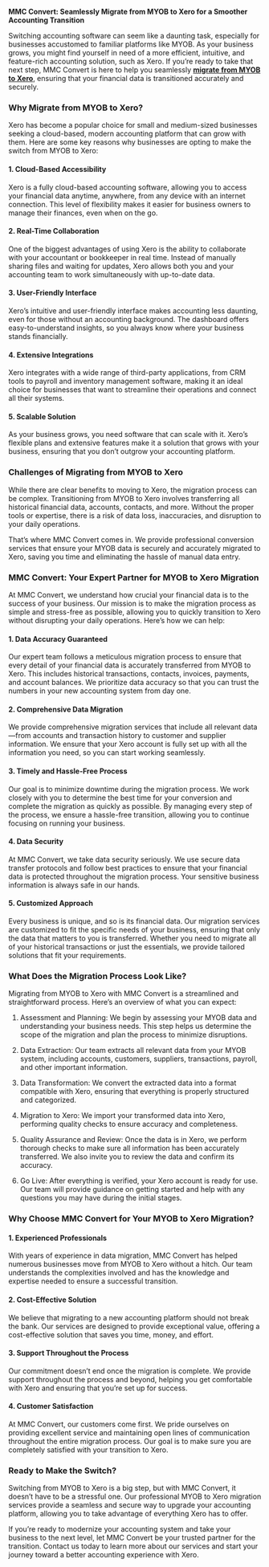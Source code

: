 **MMC Convert: Seamlessly Migrate from MYOB to Xero for a Smoother Accounting Transition**




<p>Switching accounting software can seem like a daunting task, especially for businesses accustomed to familiar platforms like MYOB. As your business grows, you might find yourself in need of a more efficient, intuitive, and feature-rich accounting solution, such as Xero. If you&rsquo;re ready to take that next step, MMC Convert is here to help you seamlessly <a href="https://www.mmcconvert.com/blog/migrate-from-myob-to-xero/"><strong>migrate from MYOB to Xero</strong></a>, ensuring that your financial data is transitioned accurately and securely.</p>
<h3>Why Migrate from MYOB to Xero?</h3>
<p>Xero has become a popular choice for small and medium-sized businesses seeking a cloud-based, modern accounting platform that can grow with them. Here are some key reasons why businesses are opting to make the switch from MYOB to Xero:</p>
<h4>1. Cloud-Based Accessibility</h4>
<p>Xero is a fully cloud-based accounting software, allowing you to access your financial data anytime, anywhere, from any device with an internet connection. This level of flexibility makes it easier for business owners to manage their finances, even when on the go.</p>
<h4>2. Real-Time Collaboration</h4>
<p>One of the biggest advantages of using Xero is the ability to collaborate with your accountant or bookkeeper in real time. Instead of manually sharing files and waiting for updates, Xero allows both you and your accounting team to work simultaneously with up-to-date data.</p>
<h4>3. User-Friendly Interface</h4>
<p>Xero&rsquo;s intuitive and user-friendly interface makes accounting less daunting, even for those without an accounting background. The dashboard offers easy-to-understand insights, so you always know where your business stands financially.</p>
<h4>4. Extensive Integrations</h4>
<p>Xero integrates with a wide range of third-party applications, from CRM tools to payroll and inventory management software, making it an ideal choice for businesses that want to streamline their operations and connect all their systems.</p>
<h4>5. Scalable Solution</h4>
<p>As your business grows, you need software that can scale with it. Xero&rsquo;s flexible plans and extensive features make it a solution that grows with your business, ensuring that you don&rsquo;t outgrow your accounting platform.</p>
<h3>Challenges of Migrating from MYOB to Xero</h3>
<p>While there are clear benefits to moving to Xero, the migration process can be complex. Transitioning from MYOB to Xero involves transferring all historical financial data, accounts, contacts, and more. Without the proper tools or expertise, there is a risk of data loss, inaccuracies, and disruption to your daily operations.</p>
<p>That&rsquo;s where MMC Convert comes in. We provide professional conversion services that ensure your MYOB data is securely and accurately migrated to Xero, saving you time and eliminating the hassle of manual data entry.</p>
<h3>MMC Convert: Your Expert Partner for MYOB to Xero Migration</h3>
<p>At MMC Convert, we understand how crucial your financial data is to the success of your business. Our mission is to make the migration process as simple and stress-free as possible, allowing you to quickly transition to Xero without disrupting your daily operations. Here&rsquo;s how we can help:</p>
<h4>1. Data Accuracy Guaranteed</h4>
<p>Our expert team follows a meticulous migration process to ensure that every detail of your financial data is accurately transferred from MYOB to Xero. This includes historical transactions, contacts, invoices, payments, and account balances. We prioritize data accuracy so that you can trust the numbers in your new accounting system from day one.</p>
<h4>2. Comprehensive Data Migration</h4>
<p>We provide comprehensive migration services that include all relevant data&mdash;from accounts and transaction history to customer and supplier information. We ensure that your Xero account is fully set up with all the information you need, so you can start working seamlessly.</p>
<h4>3. Timely and Hassle-Free Process</h4>
<p>Our goal is to minimize downtime during the migration process. We work closely with you to determine the best time for your conversion and complete the migration as quickly as possible. By managing every step of the process, we ensure a hassle-free transition, allowing you to continue focusing on running your business.</p>
<h4>4. Data Security</h4>
<p>At MMC Convert, we take data security seriously. We use secure data transfer protocols and follow best practices to ensure that your financial data is protected throughout the migration process. Your sensitive business information is always safe in our hands.</p>
<h4>5. Customized Approach</h4>
<p>Every business is unique, and so is its financial data. Our migration services are customized to fit the specific needs of your business, ensuring that only the data that matters to you is transferred. Whether you need to migrate all of your historical transactions or just the essentials, we provide tailored solutions that fit your requirements.</p>
<h3>What Does the Migration Process Look Like?</h3>
<p>Migrating from MYOB to Xero with MMC Convert is a streamlined and straightforward process. Here&rsquo;s an overview of what you can expect:</p>
<ol>
<li>
<p>Assessment and Planning: We begin by assessing your MYOB data and understanding your business needs. This step helps us determine the scope of the migration and plan the process to minimize disruptions.</p>
</li>
<li>
<p>Data Extraction: Our team extracts all relevant data from your MYOB system, including accounts, customers, suppliers, transactions, payroll, and other important information.</p>
</li>
<li>
<p>Data Transformation: We convert the extracted data into a format compatible with Xero, ensuring that everything is properly structured and categorized.</p>
</li>
<li>
<p>Migration to Xero: We import your transformed data into Xero, performing quality checks to ensure accuracy and completeness.</p>
</li>
<li>
<p>Quality Assurance and Review: Once the data is in Xero, we perform thorough checks to make sure all information has been accurately transferred. We also invite you to review the data and confirm its accuracy.</p>
</li>
<li>
<p>Go Live: After everything is verified, your Xero account is ready for use. Our team will provide guidance on getting started and help with any questions you may have during the initial stages.</p>
</li>
</ol>
<h3>Why Choose MMC Convert for Your MYOB to Xero Migration?</h3>
<h4>1. Experienced Professionals</h4>
<p>With years of experience in data migration, MMC Convert has helped numerous businesses move from MYOB to Xero without a hitch. Our team understands the complexities involved and has the knowledge and expertise needed to ensure a successful transition.</p>
<h4>2. Cost-Effective Solution</h4>
<p>We believe that migrating to a new accounting platform should not break the bank. Our services are designed to provide exceptional value, offering a cost-effective solution that saves you time, money, and effort.</p>
<h4>3. Support Throughout the Process</h4>
<p>Our commitment doesn&rsquo;t end once the migration is complete. We provide support throughout the process and beyond, helping you get comfortable with Xero and ensuring that you&rsquo;re set up for success.</p>
<h4>4. Customer Satisfaction</h4>
<p>At MMC Convert, our customers come first. We pride ourselves on providing excellent service and maintaining open lines of communication throughout the entire migration process. Our goal is to make sure you are completely satisfied with your transition to Xero.</p>
<h3>Ready to Make the Switch?</h3>
<p>Switching from MYOB to Xero is a big step, but with MMC Convert, it doesn&rsquo;t have to be a stressful one. Our professional MYOB to Xero migration services provide a seamless and secure way to upgrade your accounting platform, allowing you to take advantage of everything Xero has to offer.</p>
<p>If you&rsquo;re ready to modernize your accounting system and take your business to the next level, let MMC Convert be your trusted partner for the transition. Contact us today to learn more about our services and start your journey toward a better accounting experience with Xero.</p>
